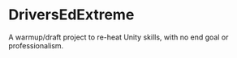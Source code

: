# DriversEdExtreme
A warmup/draft project to re-heat Unity skills, with no end goal or professionalism. 
